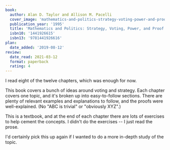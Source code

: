 ```yaml
---
book:
  author: Alan D. Taylor and Allison M. Pacelli
  cover_image: 'mathematics-and-politics-strategy-voting-power-and-proof.jpg'
  publication_year: '1995'
  title: 'Mathematics and Politics: Strategy, Voting, Power, and Proof'
  isbn10: '1441926615'
  isbn13: '9781441926616'
plan:
  date_added: '2019-08-12'
review:
  date_read: 2021-03-12
  format: paperback
  rating: 4
---
```


I read eight of the twelve chapters, which was enough for now.

This book covers a bunch of ideas around voting and strategy.
Each chapter covers one topic, and it's broken up into easy-to-follow sections.
There are plenty of relevant examples and explanations to follow, and the proofs were well-explained.
(No "ABC is trivial" or "obviously XYZ".)

This is a textbook, and at the end of each chapter there are lots of exercises to help cement the concepts.
I didn't do the exercises -- I just read the prose.

I'd certainly pick this up again if I wanted to do a more in-depth study of the topic.
